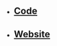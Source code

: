 - ## [Code](https://github.com/chrscmpl/odin-restaurant-page)

- ## [Website](https://chrscmpl.github.io/odin-restaurant-page/)
